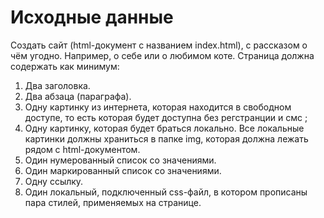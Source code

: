 # Исходные данные

Создать сайт (html-документ с названием index.html), с рассказом о чём угодно. Например, о себе или о любимом коте.
Страница должна содержать как минимум:

1. Два заголовка.
2. Два абзаца (параграфа).
3. Одну картинку из интернета, которая находится в свободном доступе, то есть которая будет доступна без регстранции и смс ;
4. Одну картинку, которая будет браться локально. Все локальные картинки должны храниться в папке img, которая должна лежать рядом с html-документом.
5. Один нумерованный список со значениями.
6. Один маркированный список со значениями.
7. Одну ссылку.
8. Один локальный, подключенный css-файл, в котором прописаны пара стилей, применяемых на странице.

